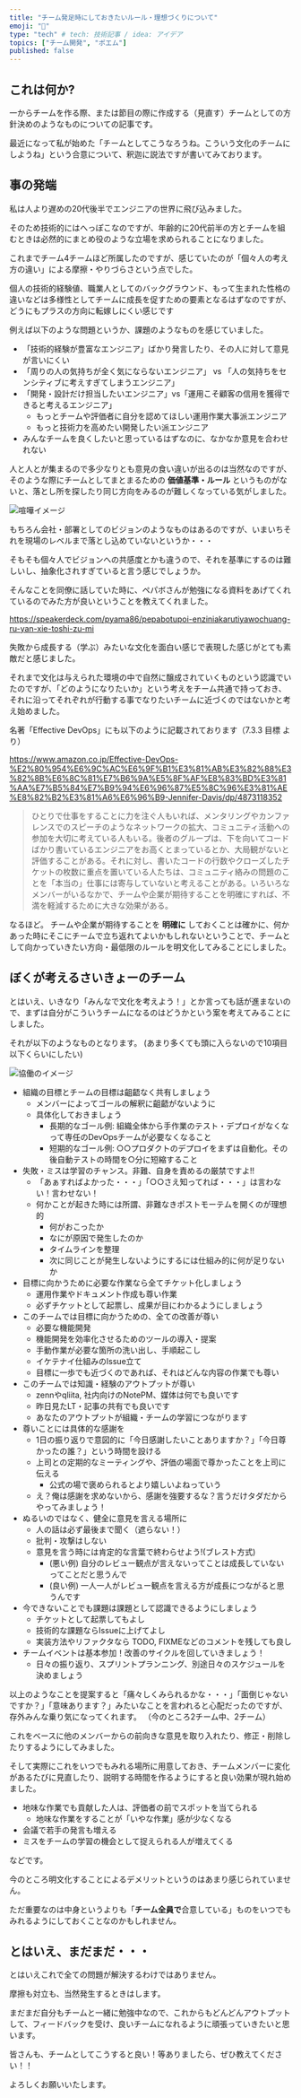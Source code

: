 ```yaml
---
title: "チーム発足時にしておきたいルール・理想づくりについて"
emoji: "👏"
type: "tech" # tech: 技術記事 / idea: アイデア
topics: ["チーム開発", "ポエム"]
published: false
---
```


## これは何か?

一からチームを作る際、または節目の際に作成する（見直す）チームとしての方針決めのようなものについての記事です。

最近になって私が始めた「チームとしてこうなろうね。こういう文化のチームにしようね」という合意について、釈迦に説法ですが書いてみております。

## 事の発端

私は人より遅めの20代後半でエンジニアの世界に飛び込みました。

そのため技術的にはへっぽこなのですが、年齢的に20代前半の方とチームを組むときは必然的にまとめ役のような立場を求められることになりました。

これまでチーム4チームほど所属したのですが、感じていたのが「個々人の考え方の違い」による摩擦・やりづらさという点でした。

個人の技術的経験値、職業人としてのバックグラウンド、もって生まれた性格の違いなどは多様性としてチームに成長を促すための要素となるはずなのですが、どうにもプラスの方向に転嫁しにくい感じです

例えば以下のような問題というか、課題のようなものを感じていました。

- 「技術的経験が豊富なエンジニア」ばかり発言したり、その人に対して意見が言いにくい
- 「周りの人の気持ちが全く気にならないエンジニア」 vs 「人の気持ちをセンシティブに考えすぎてしまうエンジニア」
- 「開発・設計だけ担当したいエンジニア」vs「運用こそ顧客の信用を獲得できると考えるエンジニア」
  - もっとチームや評価者に自分を認めてほしい運用作業大事派エンジニア
  - もっと技術力を高めたい開発したい派エンジニア
- みんなチームを良くしたいと思っているはずなのに、なかなか意見を合わせれない

人と人とが集まるので多少なりとも意見の食い違いが出るのは当然なのですが、そのような際にチームとしてまとまるための **価値基準・ルール** というものがないと、落とし所を探したり同じ方向をみるのが難しくなっている気がしました。

![喧嘩イメージ](/images/culture/kanka.png)

もちろん会社・部署としてのビジョンのようなものはあるのですが、いまいちそれを現場のレベルまで落とし込めていないというか・・・

そもそも個々人でビジョンへの共感度とかも違うので、それを基準にするのは難しいし、抽象化されすぎていると言う感じでしょうか。

そんなことを同僚に話していた時に、ペパボさんが勉強になる資料をあげてくれているのでみた方が良いということを教えてくれました。

https://speakerdeck.com/pyama86/pepabotupoi-enziniakarutiyawochuang-ru-yan-xie-toshi-zu-mi

失敗から成長する（学ぶ）みたいな文化を面白い感じで表現した感じがとても素敵だと感じました。

それまで文化は与えられた環境の中で自然に醸成されていくものという認識でいたのですが、「どのようになりたいか」という考えをチーム共通で持っておき、それに沿ってそれぞれが行動する事でなりたいチームに近づくのではないかと考え始めました。

名著「Effective DevOps」にも以下のように記載されております（7.3.3 目標 より）

https://www.amazon.co.jp/Effective-DevOps-%E2%80%954%E6%9C%AC%E6%9F%B1%E3%81%AB%E3%82%88%E3%82%8B%E6%8C%81%E7%B6%9A%E5%8F%AF%E8%83%BD%E3%81%AA%E7%B5%84%E7%B9%94%E6%96%87%E5%8C%96%E3%81%AE%E8%82%B2%E3%81%A6%E6%96%B9-Jennifer-Davis/dp/4873118352

> ひとりで仕事をすることに力を注ぐ人もいれば、メンタリングやカンファレンスでのスピーチのようなネットワークの拡大、コミュニティ活動への参加を大切に考えている人もいる。後者のグループは、下を向いてコードばかり書いているエンジニアをお高くとまっているとか、大局観がないと評価することがある。それに対し、書いたコードの行数やクローズしたチケットの枚数に重点を置いている人たちは、コミュニティ絡みの問題のことを「本当の」仕事には寄与していないと考えることがある。いろいろなメンバーがいるなかで、チームや企業が期待することを明確にすれば、不満を軽減するために大きな効果がある。

なるほど。 チームや企業が期待することを **明確に** しておくことは確かに、何かあった時にそこにチームで立ち返れてよいかもしれないということで、チームとして向かっていきたい方向・最低限のルールを明文化してみることにしました。

## ぼくが考えるさいきょーのチーム

とはいえ、いきなり「みんなで文化を考えよう！」とか言っても話が進まないので、まずは自分がこういうチームになるのはどうかという案を考えてみることにしました。

それが以下のようなものとなります。
(あまり多くても頭に入らないので10項目以下くらいにしたい)

![協働のイメージ](/images/culture/computer_mob_programming.png)

- 組織の目標とチームの目標は齟齬なく共有しましょう
  - メンバーによってゴールの解釈に齟齬がないように
  - 具体化しておきましょう
    - 長期的なゴール例: 組織全体から手作業のテスト・デプロイがなくなって専任のDevOpsチームが必要なくなること
    - 短期的なゴール例: ○○プロダクトのデプロイをまずは自動化。その後自動テストの時間を○分に短縮すること
- 失敗・ミスは学習のチャンス。非難、自身を責めるの厳禁ですよ!!
  - 「あぁすればよかった・・・」「○○さえ知ってれば・・・」は言わない！言わせない！
  - 何かことが起きた時には所謂、非難なきポストモーテムを開くのが理想的
    - 何がおこったか
    - なにが原因で発生したのか
    - タイムラインを整理
    - 次に同じことが発生しないようにするには仕組み的に何が足りないか
- 目標に向かうために必要な作業なら全てチケット化しましょう
  - 運用作業やドキュメント作成も尊い作業
  - 必ずチケットとして起票し、成果が目にわかるようにしましょう
- このチームでは目標に向かうための、全ての改善が尊い
  - 必要な機能開発
  - 機能開発を効率化させるためのツールの導入・提案
  - 手動作業が必要な箇所の洗い出し、手順起こし
  - イケテナイ仕組みのIssue立て
  - 目標に一歩でも近づくのであれば、それはどんな内容の作業でも尊い
- このチームでは知識・経験のアウトプットが尊い
  - zennやqliita, 社内向けのNotePM、媒体は何でも良いです
  - 昨日見たLT・記事の共有でも良いです
  - あなたのアウトプットが組織・チームの学習につながります
- 尊いことには具体的な感謝を
  - 1日の振り返りで意図的に「今日感謝したいことありますか？」「今日尊かったの誰？」という時間を設ける
  - 上司との定期的なミーティングや、評価の場面で尊かったことを上司に伝える
    - 公式の場で褒められるとより嬉しいよねっていう
  - え？俺は感謝を求めないから、感謝を強要するな？言うだけタダだからやってみましょう！
- ぬるいのではなく、健全に意見を言える場所に
  - 人の話は必ず最後まで聞く（遮らない！）
  - 批判・攻撃はしない
  - 意見を言う時には肯定的な言葉で終わらせよう!(ブレスト方式)
    - (悪い例) 自分のレビュー観点が言えないってことは成長していないってことだと思うんで
    - (良い例) 一人一人がレビュー観点を言える方が成長につながると思うんです
- 今できないことでも課題は課題として認識できるようにしましょう
  - チケットとして起票してもよし
  - 技術的な課題ならIssueに上げてよし
  - 実装方法やリファクタなら TODO, FIXMEなどのコメントを残しても良し
- チームイベントは基本参加！改善のサイクルを回していきましょう！
  - 日々の振り返り、スプリントプランニング、別途日々のスケジュールを決めましょう

以上のようなことを提案すると「痛々しくみられるかな・・・」「面倒じゃないですか？」「意味あります？」みたいなことを言われると心配だったのですが、存外みんな乗り気になってくれます。
（今のところ2チーム中、2チーム）

これをベースに他のメンバーからの前向きな意見を取り入れたり、修正・削除したりするようにしてみました。

そして実際にこれをいつでもみれる場所に用意しておき、チームメンバーに変化があるたびに見直したり、説明する時間を作るようにすると良い効果が現れ始めました。

- 地味な作業でも貢献した人は、評価者の前でスポットを当てられる
  - 地味な作業をすることが「いやな作業」感が少なくなる
- 会議で若手の発言も増える
- ミスをチームの学習の機会として捉えられる人が増えてくる

などです。

今のところ明文化することによるデメリットというのはあまり感じられていません。

ただ重要なのは中身というよりも「**チーム全員で**合意している」ものをいつでもみれるようにしておくことなのかもしれません。

## とはいえ、まだまだ・・・

とはいえこれで全ての問題が解決するわけではありません。

摩擦も対立も、当然発生するときはします。

まだまだ自分もチームと一緒に勉強中なので、これからもどんどんアウトプットして、フィードバックを受け、良いチームになれるように頑張っていきたいと思います。

皆さんも、チームとしてこうすると良い！等ありましたら、ぜひ教えてください！！

よろしくお願いいたします。